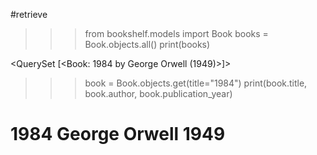 #retrieve

>>> from bookshelf.models import Book
>>> books = Book.objects.all()
>>> print(books)

<QuerySet [<Book: 1984 by George Orwell (1949)>]>
>>> book = Book.objects.get(title="1984")
>>> print(book.title, book.author, book.publication_year)
# 1984 George Orwell 1949
